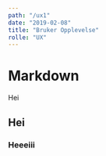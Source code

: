 ```yaml
---
path: "/ux1"
date: "2019-02-08"
title: "Bruker Opplevelse"
rolle: "UX"
---
```


# Markdown

Hei

## Hei

### Heeeiii